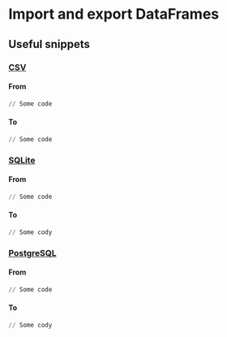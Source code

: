 # Import and export DataFrames

## Useful snippets

### [CSV](csv.md)

#### From

```python
// Some code
```

#### To

```python
// Some code
```

### [SQLite](csv.md)

#### From

```python
// Some code
```

#### To

```python
// Some cody
```

### [PostgreSQL](postgresql.md)

#### From

```python
// Some code
```

#### To

```python
// Some cody
```
